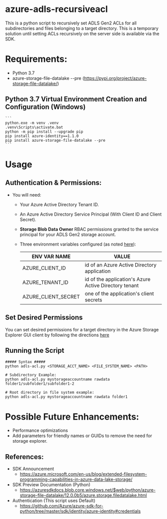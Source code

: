 # azure-adls-recursiveacl
This is a python script to recursively set ADLS Gen2 ACLs for all subdirectories and files belonging to a target directory.  This is a temporary solution until setting ACLs recursively on the server side is available via the SDK.

# Requirements:
- Python 3.7
- azure-storage-file-datalake --pre (https://pypi.org/project/azure-storage-file-datalake/)

## Python 3.7 Virtual Environment Creation and Configuration (Windows)
    ```
    python.exe -m venv .venv
    .venv\Scripts\activate.bat
    python -m pip install --upgrade pip
    pip install azure-identity==1.1.0
    pip install azure-storage-file-datalake --pre
    ```

# Usage

## Authentication & Permissions:
- You will need:
    - Your Azure Active Directory Tenant ID.
    - An Azure Active Directory Service Principal (With Client ID and Client Secret).
    - **Storage Blob Data Owner** RBAC permissions granted to the service principal for your ADLS Gen2 storage account.
    - Three environment variables configured (as noted [here](https://github.com/Azure/azure-sdk-for-python/tree/master/sdk/identity/azure-identity#service-principal-with-secret)):

        | ENV VAR NAME | VALUE |
        | ---------- | ---------- |
        | AZURE_CLIENT_ID | id of an Azure Active Directory application
        | AZURE_TENANT_ID | id of the application's Azure Active Directory tenant
        | AZURE_CLIENT_SECRET | one of the application's client secrets

## Set Desired Permissions

You can set desired permissions for a target directory in the Azure Storage Explorer GUI client by following the directions [here](https://docs.microsoft.com/en-us/azure/storage/blobs/data-lake-storage-how-to-set-permissions-storage-explorer)

## Running the Script

```
##### Syntax #####
python adls-acl.py <STORAGE_ACCT_NAME> <FILE_SYSTEM_NAME> <PATH>

# Subdirectory Example:
python adls-acl.py mystorageaccountname rawdata folder1/subfolder1/subfolder1-2

# Root directory in file system example:
python adls-acl.py mystorageaccountname rawdata folder1
```


# Possible Future Enhancements:
- Performance optimizations
- Add parameters for friendly names or GUIDs to remove the need for storage explorer.

## References:
- SDK Announcement
    - https://azure.microsoft.com/en-us/blog/extended-filesystem-programming-capabilities-in-azure-data-lake-storage/
- SDK Preview Documentation (Python)
    - https://azuresdkdocs.blob.core.windows.net/$web/python/azure-storage-file-datalake/12.0.0b5/azure.storage.filedatalake.html
- Authentication (This script uses Default)
    - https://github.com/Azure/azure-sdk-for-python/tree/master/sdk/identity/azure-identity#credentials
